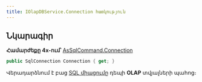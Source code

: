 ```yaml
---
title: IOlapDBService.Connection հատկություն  
---
```


## Նկարագիր

**Համարժեքը 4x-ում՝** [AsSqlCommand.Connection](https://armsoft.github.io/as4x-docs/HTM/ProgrGuide/Functions/AsSqlCommand/Connection.html)

```c#
public SqlConnection Connection { get; }
```

Վերադարձնում է բաց [SQL միացումը](https://learn.microsoft.com/en-us/dotnet/api/microsoft.data.sqlclient.sqlconnection) դեպի **OLAP** տվյալների պահոց։
